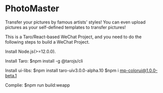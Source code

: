# PhotoMaster
Transfer your pictures by famous artists' styles! You can even upload pictures as your self-defined templates to transfer pictures!


This is a Taro/React-based WeChat Project, and you need to do the following steps to build a WeChat Project.

Install Node.js(>=12.0.0).

Install Taro:
$npm install -g @tarojs/cli

Install ui-libs:
$npm install taro-uiv3.0.0-alpha.10
$npm i mp-colorui@1.0.0-beta.1

Complie:
$npm run build:weapp
